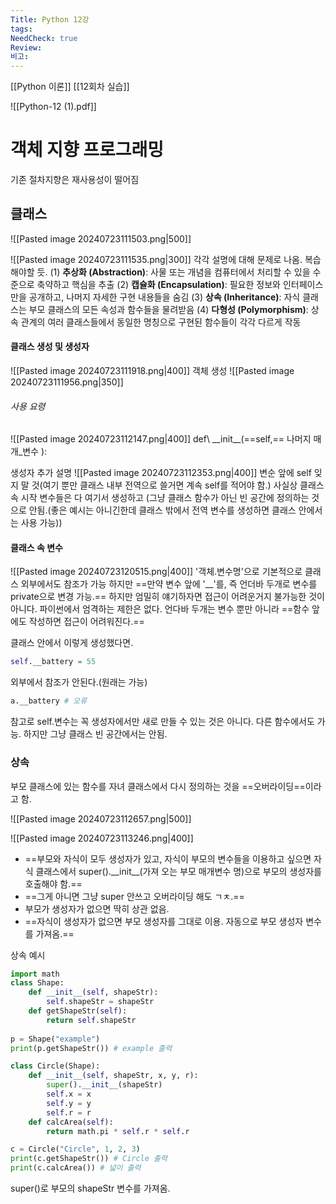 ```yaml
---
Title: Python 12강
tags: 
NeedCheck: true
Review: 
비고:
---
```

[[Python 이론]]
[[12회차 실습]]

![[Python-12 (1).pdf]]
# 객체 지향 프로그래밍
기존 절차지향은 재사용성이 떨어짐

## 클래스
![[Pasted image 20240723111503.png|500]]

![[Pasted image 20240723111535.png|300]]
각각 설명에 대해 문제로 나옴. 복습해야할 듯.
(1) **추상화 (Abstraction)**: 사물 또는 개념을 컴퓨터에서 처리할 수 있을 수준으로 축약하고 핵심을 추출
(2) **캡슐화 (Encapsulation)**: 필요한 정보와 인터페이스만을 공개하고, 나머지 자세한 구현 내용들을 숨김
(3) **상속 (Inheritance)**: 자식 클래스는 부모 클래스의 모든 속성과 함수들을 물려받음
(4) **다형성 (Polymorphism)**: 상속 관계의 여러 클래스들에서 동일한 명칭으로 구현된 함수들이 각각 다르게 작동

#### 클래스 생성 및 생성자
![[Pasted image 20240723111918.png|400]]
객체 생성
![[Pasted image 20240723111956.png|350]]

###### 사용 요령
![[Pasted image 20240723112147.png|400]]
def\ \_\_init\_\_(==self,== 나머지 매개_변수 ):

생성자 추가 설명
![[Pasted image 20240723112353.png|400]]
변순 앞에 self 잊지 말 것(여기 뿐만 클래스 내부 전역으로 쓸거면 계속 self를 적어야 함.)
사실상 클래스 속 시작 변수들은 다 여기서 생성하고 (그냥 클래스 함수가 아닌 빈 공간에 정의하는 것으로 안됨.(좋은 예시는 아니긴한데 클래스 밖에서 전역 변수를 생성하면 클래스 안에서는 사용 가능))

#### 클래스 속 변수
![[Pasted image 20240723120515.png|400]]
'객체.변수명'으로 기본적으로 클래스 외부에서도 참조가 가능 하지만
==만약 변수 앞에 '\_\_'를, 즉 언더바 두개로 변수를 private으로 변경 가능.==
하지만 엄밀히 얘기하자면 접근이 어려운거지 불가능한 것이 아니다. 파이썬에서 엄격하는 제한은 없다. 
언다바 두개는 변수 뿐만 아니라 ==함수 앞에도 작성하면 접근이 어려워진다.==

클래스 안에서 이렇게 생성했다면.
```python
self.__battery = 55
```
외부에서 참조가 안된다.(원래는 가능)
```python
a.__battery # 오류
```

참고로 self.변수는 꼭 생성자에서만 새로 만들 수 있는 것은 아니다. 다른 함수에서도 가능. 하지만 그냥 클래스 빈 공간에서는 안됨.

### 상속
부모 클래스에 있는 함수를 자녀 클래스에서 다시 정의하는 것을 ==오버라이딩==이라고 함.

![[Pasted image 20240723112657.png|500]]

![[Pasted image 20240723113246.png|400]]
- ==부모와 자식이 모두 생성자가 있고, 자식이 부모의 변수들을 이용하고 싶으면 자식 클래스에서 super().\_\_init__(가져 오는 부모 매개변수 명)으로 부모의 생성자를 호출해야 함.==
- ==그게 아니면 그냥 super 안쓰고 오버라이딩 해도 ㄱㅊ.==
- 부모가 생성자가 없으면 딱히 상관 없음.
- ==자식이 생성자가 없으면 부모 생성자를 그대로 이용. 자동으로 부모 생성자 변수를 가져옴.==


상속 예시
```python
import math 
class Shape: 
	def __init__(self, shapeStr): 
		self.shapeStr = shapeStr 
	def getShapeStr(self): 
		return self.shapeStr 
		
p = Shape("example")
print(p.getShapeStr()) # example 출력

class Circle(Shape): 
	def __init__(self, shapeStr, x, y, r):
		super().__init__(shapeStr) 
		self.x = x 
		self.y = y 
		self.r = r 
	def calcArea(self): 
		return math.pi * self.r * self.r

c = Circle("Circle", 1, 2, 3)
print(c.getShapeStr()) # Circle 출력
print(c.calcArea()) # 넓이 출력
```
super()로 부모의 shapeStr 변수를 가져옴.